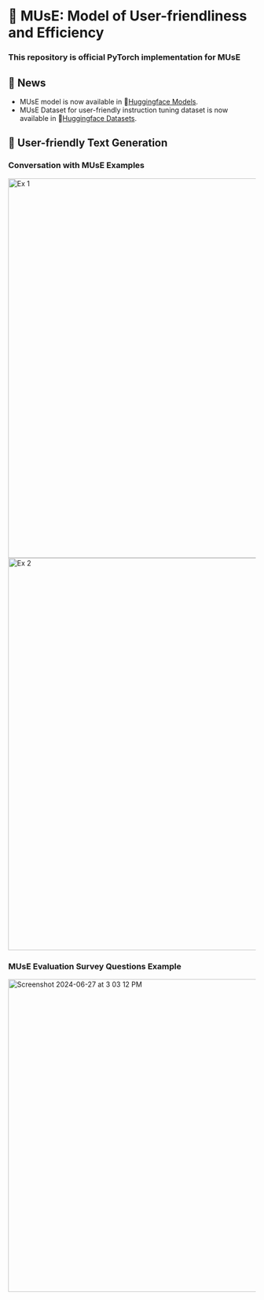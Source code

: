 # 🎼 MUsE: Model of User-friendliness and Efficiency

### This repository is official PyTorch implementation for MUsE

## 📰 News
- MUsE model is now available in 🤗[Huggingface Models](https://huggingface.co/seohyunqkr/MUsE).
- MUsE Dataset for user-friendly instruction tuning dataset is now available in 🤗[Huggingface Datasets](https://huggingface.co/datasets/seohyunqkr/MUsE).

## 🚀 User-friendly Text Generation

### Conversation with MUsE Examples
<img width="773" alt="Ex 1" src="https://github.com/seohyunqkr/MUsE/assets/135926489/4978afcf-44f3-4112-b3dc-53d22aa3fada">
<img width="799" alt="Ex 2" src="https://github.com/seohyunqkr/MUsE/assets/135926489/9f1a1baf-daa0-49b7-9f57-102ff1ebd461">

### MUsE Evaluation Survey Questions Example
<img width="637" alt="Screenshot 2024-06-27 at 3 03 12 PM" src="https://github.com/seohyunqkr/MUsE/assets/135926489/ac40024b-95b3-4ec7-bfca-a7071bd4e89d">
